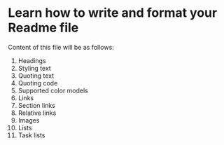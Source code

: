 # Learn how to write and format your Readme file

Content of this file will be as follows:
1. Headings
2. Styling text
3. Quoting text
4. Quoting code
5. Supported color models
6. Links
7. Section links
8. Relative links
9. Images
10. Lists
11. Task lists
